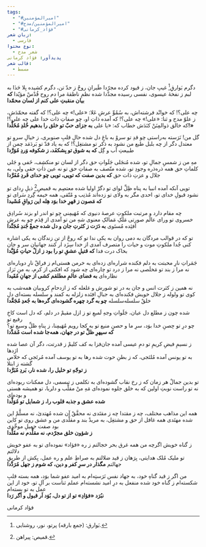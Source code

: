 ```yaml
---
tags:
  - "#امیرالمؤمنین"
  - "#امیرالمؤمنین/مدح"
  - "#فؤاد_کرمانی"
زبان شعر:
  - فارسی
نوع محتوا:
  - شعر مدح
پدیدآور: فؤاد کرمانی
قالب شعر:
  - مسمط
---
```

دگرم بَوارقِ[^1] غیبِ جان، ز قیود کرده مجرّدا
طَیرانِ روحْ ز حدّ تن، دگرم کشیده بِلا حَدٰا
به لبم ز نفخۀ عیسوى، نفسى رسیده مجدَّدا
شده نظمِ ناطقۀ مرا دم روح قُدْسْ مؤیّدا
**که بیان منقبتِ على کنم از لسان محمّدا**


چه على؟! که خوانْد فرشته‌اش، به سُمُوِّ عرشِ عَلا: «علی!»
چه علی؟! که گفته محمّدَش، ز علوّ مدح و ثنا: «علی!»
چه على؟! که آمده ذاتِ او، چو صفاتِ ذات خدا علی
چه على؟! که خالق ذوالمِنَنْ کنَدَش خطاب که: «یا على
**به جزاى حبّ تو خلق را بدهیم خُلدِ مُخَلَّدا!»**

گل من! نَرَسته به‌راستى چو قدِ تو سروْ به باغِ دل
شده حالِ قلبِ صنوبرى، ز خیالِ سروِ تو معتدل
دگر از چه بلبل طبع من نشود به ذکر تو مشتغِل؟!
که به یاد قدّ تو بَردَمَد چمن از طبیعتِ آب و گِل
**که به شوق تو بِشکفَد، ز شکوفه وَردِ مُوَرَّدا**

مهِ من ز شمسِ جمالِ تو، شده مُنجَلى جَلَواتِ حق
دگر از لسان تو منکشِف، خَفى و جَلى کلماتِ حق
همه ذره‌ذره وجودِ تو، شده متّصف به صفاتِ حق
تو نه عین ذاتِ حقى ولى، به جلال و عزتِ ذات حق
**که بدین صفت که تویى، تویى چو خداى فَردِ مُفَرَّدا**

تویى آنکه آمده انبیا به پناه ظِلِّ لواى تو
دگرْ اولیا شده معتصِم به قمیصِ[^2] ذیلِ رِداى تو
نشود قبولِ خداى تو، احدى مگر به ولاى تو
زده‌اند مُذنِب و مُتّقى، همه خیمه گِردِ سَراى تو
**که مَصون ز قهرِ خدا بوَد هِله این رَواقِ مُشَیدا**

چه مقام دارد و مرتبت ملکوتِ عرصۀ دنیوی
که مُهَیمِنى چو تو اندر او بزند سُرادِق خسروى
تو وراى عالَم صورتى مَلَکِ مَمالکِ معنوى
شهِ من تو آمدى از قِدَم چو به عرشِ اَفئِده مُستَوى
**به دَرَت ز کثرتِ جان و دل شده جمعْ جُندِ مُجَنَّدا**

تو که در قوالب مردگان به دمى روان به یکى ندا
تو که روحْ از تن زندگان به یکى اشاره کنى جُدا
ملکوتِ موت و حیات را متصرف آمدى از خدا
سِزَد ار کنند جهانیان سر و جان بخاک درت فدا
**که قتیلِ عشقِ تو را بود ز ازلْ حیاتِ مُؤَبَّدا**

جَمَراتِ نارِ محبتت به دلم فکنده شراره‌‌ای
زده‌ای به خرمن هستی‌ام ز فراقْ نارِ دوباره‌ای
نه مرا ز بند تو مَخلَصى نه مرا ز درد تو چاره‌ای
چه شود که افکنى از کرم، به منِ نَزار نظاره‌ای
**به فضاى عالمِ مطلقم کشى از جهانِ مُقَیدا**

نه همین ز کثرت انس و جان به در تو شورش و غلغله
که ز ازدحامِ کروبیان همه‌شب به کوى تو ولوله
ز جلال خویش فکنده‌اى به جبالِ افئده زلزله
به کمند و سلسله بسته‌اى دلِ خلقْ سلسله‌سلسله
**چو به گرد چهره گشوده‌اى گره‌ها به جُعدِ مُجَعَّدا**

 شده چون ز مطلع دل عیان، جَلَواتِ وجهِ لَمیعِ تو
 ز ازل مقیمْ در دلم، که دل است کاخِ رفیع تو  
چو درِ تو حِصنِ خدا بوَد، سرِ ما و حصنِ منیع تو
به کجا رویم مُهَیمِنا، ز پناهِ ظلِّ وسیعِ تو؟  
**که سپهرِ ظلِّ تو در جهان، همه‌جا شده است مُمَدَّدا**  
  
ز نسیمِ فیضِ کریمِ تو دمِ عیسى آمده جان‌فزا
به کف کلیمْ ز قدرتت، دگر آن عصا شده اژدها  
به تو یونس آمده مُلتَجى، که ز بطنِ حوت شده رها
به تو یوسف آمده مُرتَجى که خلاص گشته ز ابتلا  
**ز توجّهِ تو خلیل را، شده نار، بَردِ مُبَرَّدا**  
  
تو بدین جمالْ هر زمان که ز رخ نقاب گشوده‌‌ای
به تکلمى ز تبسمى، دل ممکنات ربوده‌‌ای 
نه تو راست نوبتِ اولین که به خلق جلوه نموده‌ای
مَهِ منْ مقلَّب و دلربا، تو همیشه هستى و بوده‌اى   
**شده عشق و جذبه قلوب را، ز شمایل تو مُوَلَّدا**  
  
همه این مذاهب مختلف، چه ز مقتدا چه ز مقتَدی
نه محقَّقْ آن شده مُهتدىٰ، نه مسلَّمْ این شده مهتَدی
همه غافل از حق و مشتغِل، به مریدْ بند و مقلَّدی
من و عشق روى تو کاین بود صفت جمیلِ موحِّدى  
**ز شؤون خلق مجرّدم، نه مقلِّدم نه مقَلَّدا**
  
ز گناه خویش اگرچه من همه غرق بحر خجالتم
ز ره «فؤاد» نموده‌‌ای تو به عفو خویش دلالتم  
تو ملیک مُلک هدایتى، بِرَهان ز قید ضلالتم
به صراطِ علم و ره عمل، بِکش از طریقِ جهالتم
**مگذار در سرِ کفر و دین، که شوم ز جهل مُرَدَّدا**  

من اگر ز قید گناهِ خود، به جهاد نفس نَرَستِه‌ام
به امید عفو شما بوَد، همه بسته قلبِ شکسته‌ام
ز گناه خود شده منفعل به درِ امید نشسته‌ام
عملم ثناست بر آلِ تو، خود از این عمل به تو بسته‌ام  
**نبُرَد «فؤادِ» تو از تو دل، بُوَد اَر قبول و اَگر رَدا**

فؤاد کرمانی

[^1]: بَوارق: (جمع بارقه) پرتو، نور، روشنایی.
[^2]: قمیص: پیراهن.
